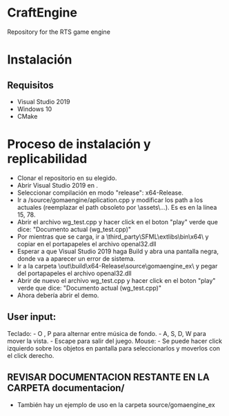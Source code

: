 # CraftEngine
Repository for the RTS game engine



# Instalación

## Requisitos
- Visual Studio 2019
- Windows 10 
- CMake

# Proceso de instalación y replicabilidad
- Clonar el repositorio en su <path> elegido.
- Abrir Visual Studio 2019 en <path>.
- Seleccionar compilación en modo "release": x64-Release.
- Ir a <path>/source/gomaengine/aplication.cpp y modificar los path a los actuales (reemplazar el path obsoleto por <path>\\assets\\...).
Es es en la línea 15, 78.
- Abrir el archivo wg_test.cpp y hacer click en el boton "play" verde que dice: "Documento actual (wg_test.cpp)"
- Por mientras que se carga, ir a <path>\third_party\SFML\extlibs\bin\x64\ y copiar en el portapapeles el archivo openal32.dll
- Esperar a que Visual Studio 2019 haga Build y abra una pantalla negra, donde va a aparecer un error de sistema.
- Ir a la carpeta <path>\out\build\x64-Release\source\gomaengine_ex\ y pegar del portapapeles el archivo openal32.dll
- Abrir de nuevo el archivo wg_test.cpp y hacer click en el boton "play" verde que dice: "Documento actual (wg_test.cpp)"
- Ahora debería abrir el demo.
  
## User input:
  Teclado: 
    - O , P para alternar entre música de fondo.
    - A, S, D, W para mover la vista.
    - Escape para salir del juego.
  Mouse:
    - Se puede hacer click izquierdo sobre los objetos en pantalla para seleccionarlos y moverlos con el click derecho. 

## REVISAR DOCUMENTACION RESTANTE EN LA CARPETA documentacion/
  - También hay un ejemplo de uso en la carpeta source/gomaengine_ex
